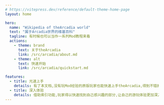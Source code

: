 ```yaml
---
# https://vitepress.dev/reference/default-theme-home-page
layout: home

hero:
  name: "Wikipedia of theArcadia world"
  text: "属于Arcadia世界的维基百科"
  tagline: 有时候也可以当作一系列Mod教程来看
  actions:
    - theme: brand
      text: 关于theArcadia
      link: /src/arcadia/about.md
    - theme: alt
      text: 快速开始
      link: /src/arcadia/quickstart.md

features:
  - title: 光速上手
    details: 有了本文档,没有玩Mod经验的原版玩家也能快速上手theArcadia,得到不错的体验!
  - title: 深入体验
    details: 借助索引功能,玩家得以快速找到自己感兴趣的部分,让自己的游玩体验更加深入,丰富,有趣!
---
```



